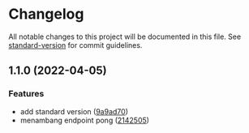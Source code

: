# Changelog

All notable changes to this project will be documented in this file. See [standard-version](https://github.com/conventional-changelog/standard-version) for commit guidelines.

## 1.1.0 (2022-04-05)


### Features

* add standard version ([9a9ad70](https://github.com/BaskaraErbasakti/rest-api-go/commit/9a9ad70fca4816102d7e3d1cdaf5c5b88ea193ed))
* menambang endpoint pong ([2142505](https://github.com/BaskaraErbasakti/rest-api-go/commit/21425051f2ddf6d58317617f3a8d662c0d06c728))
